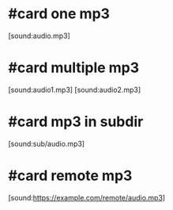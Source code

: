 # #card one mp3

[sound:audio.mp3]

# #card multiple mp3

[sound:audio1.mp3]
[sound:audio2.mp3]

# #card mp3 in subdir

[sound:sub/audio.mp3]

# #card remote mp3

[sound:https://example.com/remote/audio.mp3]
